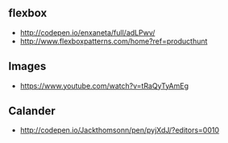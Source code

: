 ## flexbox
* http://codepen.io/enxaneta/full/adLPwv/
* http://www.flexboxpatterns.com/home?ref=producthunt

## Images
* https://www.youtube.com/watch?v=tRaQyTyAmEg

## Calander
* http://codepen.io/Jackthomsonn/pen/pyjXdJ/?editors=0010
